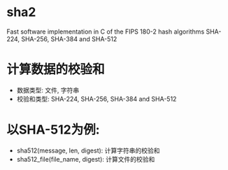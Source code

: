 # sha2
Fast software implementation in C of the FIPS 180-2 hash algorithms SHA-224, SHA-256, SHA-384 and SHA-512

# 计算数据的校验和
  - 数据类型: 文件, 字符串
  - 校验和类型: SHA-224, SHA-256, SHA-384 and SHA-512

# 以SHA-512为例:
  - sha512(message, len, digest): 计算字符串的校验和
  - sha512_file(file_name, digest): 计算文件的校验和

